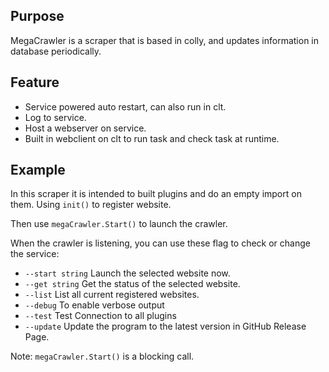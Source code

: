 ## Purpose
MegaCrawler is a scraper that is based in colly, and updates information in database periodically. 

## Feature
* Service powered auto restart, can also run in clt.
* Log to service.
* Host a webserver on service.
* Built in webclient on clt to run task and check task at runtime.

## Example
In this scraper it is intended to built plugins and do an empty import on them. Using `init()` to register website.

Then use `megaCrawler.Start()` to launch the crawler.

When the crawler is listening, you can use these flag to check or change the service:

* `--start string` Launch the selected website now.
* `--get string` Get the status of the selected website.
* `--list` List all current registered websites.
* `--debug` To enable verbose output
* `--test` Test Connection to all plugins
* `--update` Update the program to the latest version in GitHub Release Page.

Note: `megaCrawler.Start()` is a blocking call.